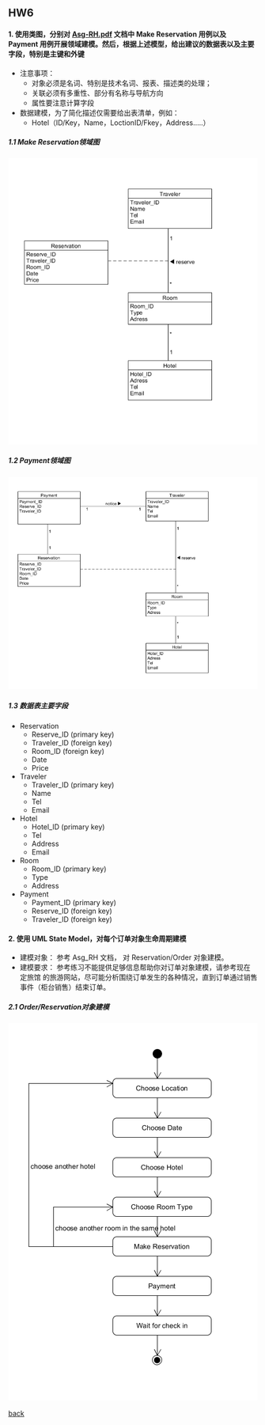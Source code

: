 ## HW6

#### 1. 使用类图，分别对 [Asg-RH.pdf](<https://sysu-swsad.github.io/swad-guide/material/Asg_RH.pdf>) 文档中 Make Reservation 用例以及 Payment 用例开展领域建模。然后，根据上述模型，给出建议的数据表以及主要字段，特别是主键和外键

- 注意事项：
  - 对象必须是名词、特别是技术名词、报表、描述类的处理；
  - 关联必须有多重性、部分有名称与导航方向
  - 属性要注意计算字段
- 数据建模，为了简化描述仅需要给出表清单，例如：
  - Hotel（ID/Key，Name，LoctionID/Fkey，Address…..）

##### 1.1 Make Reservation领域图

![](./assets/images/HW6-1.png)

##### 1.2 Payment领域图

![](./assets/images/HW6-2.png)

##### 1.3 数据表主要字段

- Reservation
  - Reserve_ID (primary key)
  - Traveler_ID (foreign key)
  - Room_ID (foreign key)
  - Date
  - Price
- Traveler
  - Traveler_ID (primary key)
  - Name
  - Tel
  - Email
- Hotel
  - Hotel_ID (primary key)
  - Tel
  - Address
  - Email
- Room
  - Room_ID (primary key)
  - Type
  - Address
- Payment
  - Payment_ID (primary key)
  - Reserve_ID (foreign key)
  - Traveler_ID (foreign key)

#### 2. 使用 UML State Model，对每个订单对象生命周期建模

- 建模对象： 参考 Asg_RH 文档， 对 Reservation/Order 对象建模。
- 建模要求： 参考练习不能提供足够信息帮助你对订单对象建模，请参考现在 定旅馆 的旅游网站，尽可能分析围绕订单发生的各种情况，直到订单通过销售事件（柜台销售）结束订单。

##### 2.1 Order/Reservation对象建模

![](./assets/images/HW6-3.png)

[back](./)